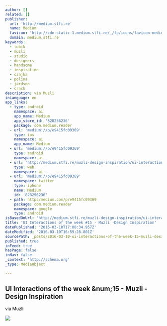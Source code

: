 ```yaml
---
author: []
related: []
publisher:
  url: 'http://medium.stfi.re'
  name: Medium
  favicon: 'http://cdn-static-1.medium.stfi.re/_/fp/icons/favicon-medium.TAS6uQ-Y7kcKgi0xjcYHXw.ico'
  domain: medium.stfi.re
keywords:
  - tubik
  - muzli
  - studio
  - designers
  - handsome
  - inspiration
  - czajka
  - polina
  - jardson
  - crack
description: via Muzli
inLanguage: en
app_links:
  - type: android
    namespace: ai
    app_name: Medium
    app_store_id: '828256236'
    package: com.medium.reader
  - url: 'medium://p/e9415fc09369'
    type: ios
    namespace: ai
    app_name: Medium
  - url: 'medium://p/e9415fc09369'
    type: android
    namespace: ai
  - url: 'http://medium.stfi.re/muzli-design-inspiration/ui-interactions-of-the-week-15-e9415fc09369'
    type: web
    namespace: ai
  - url: 'medium://p/e9415fc09369'
    namespace: twitter
    type: iphone
    name: Medium
    id: '828256236'
  - path: https/medium.com/p/e9415fc09369
    package: com.medium.reader
    namespace: google
    type: android
isBasedOnUrl: 'http://medium.stfi.re/muzli-design-inspiration/ui-interactions-of-the-week-15-e9415fc09369?sf=neggnj#.wffwls2y9'
title: 'UI Interactions of the week #15 - Muzli -Design Inspiration'
datePublished: '2016-03-10T17:00:34.957Z'
dateModified: '2016-03-10T16:59:28.801Z'
sourcePath: _posts/2016-03-10-ui-interactions-of-the-week-15-muzli-design-inspiration.md
published: true
inFeed: true
hasPage: false
inNav: false
_context: 'http://schema.org'
_type: MediaObject

---
```

<article style=""><h1>UI Interactions of the week &amp;num;15 - Muzli -Design Inspiration</h1><p>via Muzli</p><img src="http://cdn-images-1.medium.com/max/800/1*SjIZ9pg2Fe72VDdSYJtC9w.jpeg" /></article>